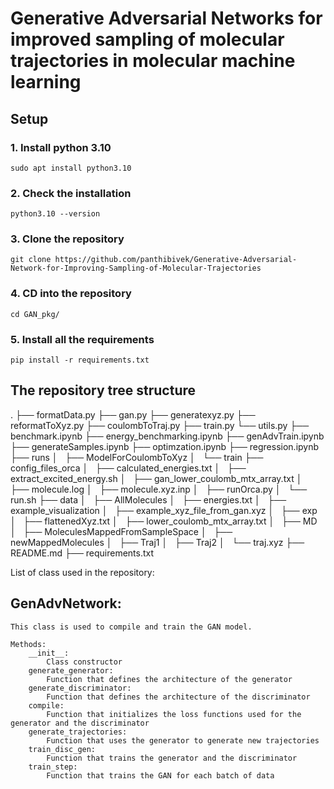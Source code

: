 # Generative Adversarial Networks for improved sampling of molecular trajectories in molecular machine learning

## Setup

### 1. Install python 3.10
```shell
sudo apt install python3.10
```

### 2. Check the installation
```shell
python3.10 --version
```

### 3. Clone the repository
```shell
git clone https://github.com/panthibivek/Generative-Adversarial-Network-for-Improving-Sampling-of-Molecular-Trajectories
```
### 4. CD into the repository
```shell
cd GAN_pkg/
```
### 5. Install all the requirements
```shell
pip install -r requirements.txt
```

## The repository tree structure
.
├── formatData.py
├── gan.py
├── generatexyz.py
├── reformatToXyz.py
├── coulombToTraj.py
├── train.py
└── utils.py
├── benchmark.ipynb
├── energy_benchmarking.ipynb
├── genAdvTrain.ipynb
├── generateSamples.ipynb
├── optimzation.ipynb
├── regression.ipynb
├── runs
│   ├── ModelForCoulombToXyz
│   └── train
├── config_files_orca
│   ├── calculated_energies.txt
│   ├── extract_excited_energy.sh
│   ├── gan_lower_coulomb_mtx_array.txt
│   ├── molecule.log
│   ├── molecule.xyz.inp
│   ├── runOrca.py
│   └── run.sh
├── data
│   ├── AllMolecules
│   ├── energies.txt
│   ├── example_visualization
│   ├── example_xyz_file_from_gan.xyz
│   ├── exp
│   ├── flattenedXyz.txt
│   ├── lower_coulomb_mtx_array.txt
│   ├── MD
│   ├── MoleculesMappedFromSampleSpace
│   ├── newMappedMolecules
│   ├── Traj1
│   ├── Traj2
│   └── traj.xyz
├── README.md
├── requirements.txt

List of class used in the repository:

## GenAdvNetwork:
    This class is used to compile and train the GAN model.

    Methods:
        __init__:
            Class constructor
        generate_generator:
            Function that defines the architecture of the generator
        generate_discriminator:
            Function that defines the architecture of the discriminator
        compile:
            Function that initializes the loss functions used for the generator and the discriminator
        generate_trajectories:
            Function that uses the generator to generate new trajectories
        train_disc_gen:        
            Function that trains the generator and the discriminator
        train_step:
            Function that trains the GAN for each batch of data